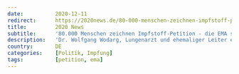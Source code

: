 ```yaml
---
date:          2020-12-11
redirect:      https://2020news.de/80-000-menschen-zeichnen-impfstoff-petition-die-ema-schweigt/
title:         2020 News
subtitle:      '80.000 Menschen zeichnen Impfstoff-Petition - die EMA schweigt'
description:   'Dr. Wolfgang Wodarg, Lungenarzt und ehemaliger Leiter eines Gesundheitsamts, und Dr. Michael Yeadon, Ex-Pfizer Forschungsleiter für Atemswegserkrankungen haben am 1. Dezember 2020 bei der EMA, der European Medicines Agency, beantragt, die klinische Erprobung der Corona-Impfstoffe sofort zu stoppen. Die Petition wird zwischenzeitlich von mindestens 80.000 Menschen unterstützt und kann weiter unterstützt werden.  Die E-Mail-Flut der […]'
country:       DE
categories:    [Politik, Impfung]
tags:          [petition, ema]
---
```


